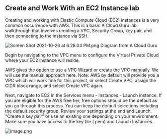 ## Create and Work With an EC2 Instance lab

Creating and working with Elastic Compute Cloud (EC2) instances is a very common occurrence with AWS. This is a basic A Cloud Guru lab walkthrough that involves creating a VPC, Security Group, key pair, and then connecting to the instance via SSH. 

![Screen Shot 2021-10-26 at 6.28.04 PM.png](https://cdn.hashnode.com/res/hashnode/image/upload/v1636647028591/XHR1L4kGk.png)
Diagram from A Cloud Guru

Begin by navigating to the VPC menu to configure the Virtual Private Cloud where your EC2 instance will reside. 

AWS gives the option to use a VPC Wizard or create the VPC manually. We will use the manual approach here. Note: AWS by default will provide you a VPC which will work fine for this project, or select Create VPC, assign the CIDR block range, and select Create VPC again. 

Next, navigate to EC2 in the Services menu - Instances - Launch instance. If you are eligible for the AWS free tier, free options should be the default as you go through this process. You can keep the default selections including the default security group. Review your settings at the end and Launch. "Create a key pair" or use an existing one depending on your environment. Make sure you have access to the key file (.pem) and Launch Instances. 


![image.png](https://cdn.hashnode.com/res/hashnode/image/upload/v1636647349869/kIs-vOE92.png)

